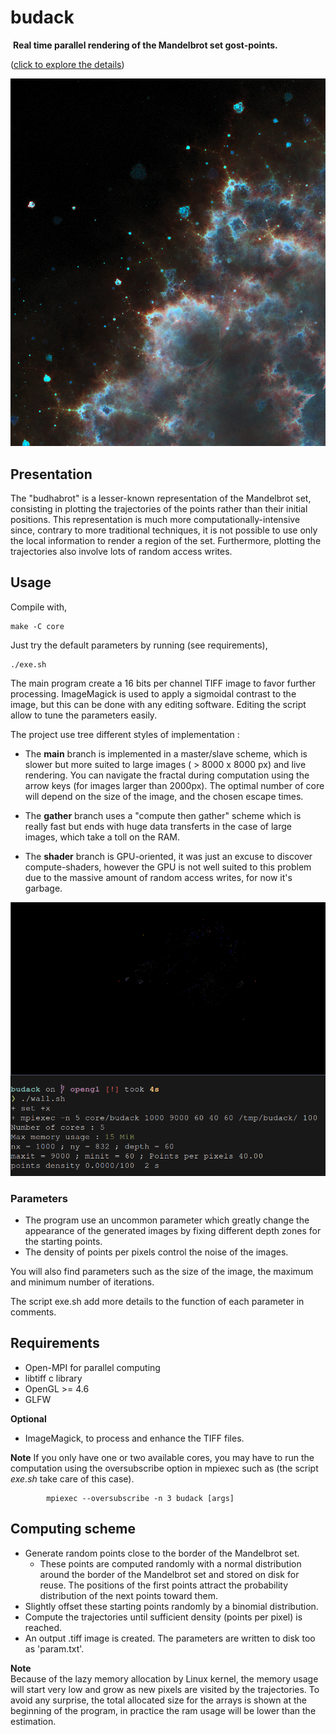 # budack
 **Real time parallel rendering of the Mandelbrot set gost-points.**

([click to explore the details](https://raw.githubusercontent.com/Tugdual-G/budack/main/images_exemples/trajhd.png))

![alt text](images_examples/zoom1.png)

## Presentation
The "budhabrot" is a lesser-known representation of the Mandelbrot set, consisting in plotting the trajectories of the points rather than their initial positions. 
This representation is much more computationally-intensive since, contrary to more traditional techniques,
it is not possible to use only the local information to render a region of the set.
Furthermore, plotting the trajectories also involve lots of random access writes. 

## Usage
Compile with,

    make -C core
        
Just try the default parameters by running (see requirements),

    ./exe.sh

The main program create a 16 bits per channel TIFF image to favor further processing.
ImageMagick is used to apply a sigmoidal contrast to the image, but this can be done with any editing software.
Editing the script allow to tune the parameters easily.

The project use tree different styles of implementation :
* The __main__ branch is implemented in a master/slave scheme, which is slower but more suited to large images ( > 8000 x 8000 px) and live rendering.
 You can navigate the fractal during computation using the arrow keys (for images larger than 2000px). The optimal number of core will depend on the size of the image, and the chosen escape times.

* The __gather__ branch uses a "compute then gather" scheme which is really fast but ends with huge data transferts in the case of large images, which take a toll on the RAM.

* The __shader__ branch is GPU-oriented, it was just an excuse to discover compute-shaders, however the GPU is not well suited to this problem due to the massive amount of random access writes, for now it's garbage. 

![gif example](images_examples/live_render.gif)

### Parameters
- The program use an uncommon parameter which greatly change the appearance of the generated images by fixing different depth zones for the starting points.
- The density of points per pixels control the noise of the images. 

You will also find parameters such as the size of the image, the maximum and minimum number of iterations.

The script exe.sh add more details to the function of each parameter in comments.


## Requirements
- Open-MPI for parallel computing
- libtiff c library
- OpenGL >= 4.6
- GLFW

**Optional**
- ImageMagick, to process and enhance the TIFF files.

**Note**
 If you only have one or two available cores, you may have to run the computation using the oversubscribe option in mpiexec such as (the script *exe.sh* take care of this case).
      
            mpiexec --oversubscribe -n 3 budack [args]
    
## Computing scheme

- Generate random points close to the border of the Mandelbrot set.
    - These points are computed randomly with a normal distribution around the border of the Mandelbrot set and stored on disk for reuse.
    The positions of the first points attract the probability distribution of the next points toward them. 
- Slightly offset these starting points randomly by a binomial distribution.
- Compute the trajectories until sufficient density (points per pixel) is reached.
- An output .tiff image is created. The parameters are written to disk too as 'param.txt'. 

**Note**   
Because of the lazy memory allocation by Linux kernel, the memory usage will start very low and grow as new pixels are visited by the trajectories. To avoid any surprise, the total allocated size for the arrays is shown at the beginning of the program, in practice the ram usage will be lower than the estimation.
